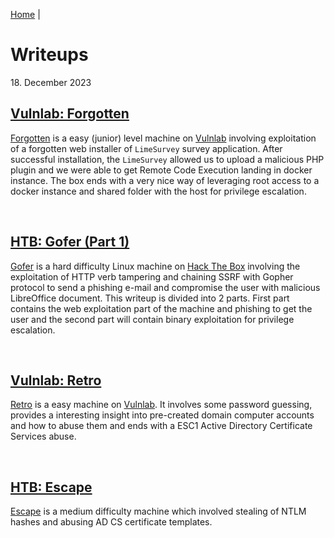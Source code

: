 [Home](/) |

# Writeups

18\. December 2023

## [Vulnlab: Forgotten](../vulnlab/machines/forgotten/)

[Forgotten](../vulnlab/machines/forgotten/) is a easy (junior) level machine on [Vulnlab](https://www.vulnlab.com/) involving exploitation of a forgotten web installer of `LimeSurvey` survey application. After successful installation, the `LimeSurvey` allowed us to upload a malicious PHP plugin and we were able to get Remote Code Execution landing in docker instance. The box ends with a very nice way of leveraging root access to a docker instance and shared folder with the host for privilege escalation.

<br>

## [HTB: Gofer (Part 1)](../htb/machines/Gofer/)

[Gofer](../htb/machines/Gofer/) is a hard difficulty Linux machine on [Hack The Box](https://.hackthebox.com) involving the exploitation of HTTP verb tampering and chaining SSRF with Gopher protocol to send a phishing e-mail and compromise the user with malicious LibreOffice document. This writeup is divided into 2 parts. First part contains the web exploitation part of the machine and phishing to get the user and the second part will contain binary exploitation for privilege escalation.

<br>

## [Vulnlab: Retro](../vulnlab/machines/Retro/)

[Retro](../vulnlab/machines/Retro/) is a easy machine on [Vulnlab](https://www.vulnlab.com/). It involves some password guessing, provides a interesting insight into pre-created domain computer accounts and how to abuse them and ends with a ESC1 Active Directory Certificate Services abuse.

<br>

## [HTB: Escape](../htb/machines/Escape/)

[Escape](../htb/machines/Escape/) is a medium difficulty machine which involved stealing of NTLM hashes and abusing AD CS certificate templates.
